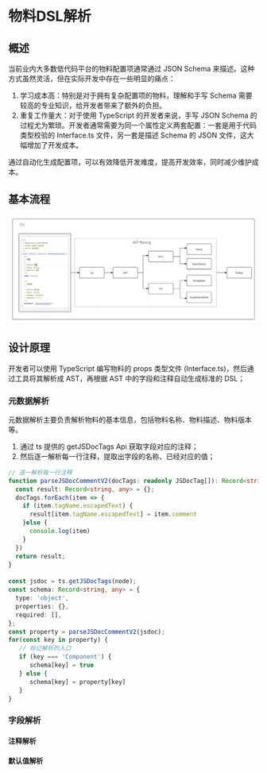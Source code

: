 # 物料DSL解析

## 概述

当前业内大多数低代码平台的物料配置项通常通过 JSON Schema 来描述。这种方式虽然灵活，但在实际开发中存在一些明显的痛点：

1. 学习成本高：特别是对于拥有复杂配置项的物料，理解和手写 Schema 需要较高的专业知识，给开发者带来了额外的负担。
2. 重复工作量大：对于使用 TypeScript 的开发者来说，手写 JSON Schema 的过程尤为繁琐。开发者通常需要为同一个属性定义两套配置：一套是用于代码类型校验的 Interface.ts 文件，另一套是描述 Schema 的 JSON 文件，这大幅增加了开发成本。

通过自动化生成配置项，可以有效降低开发难度，提高开发效率，同时减少维护成本。

## 基本流程

![ast解析流程](./images/ast/code-ast.png)

## 设计原理

开发者可以使用 TypeScript 编写物料的 props 类型文件 (Interface.ts)，然后通过工具将其解析成 AST，再根据 AST 中的字段和注释自动生成标准的 DSL；

### 元数据解析

元数据解析主要负责解析物料的基本信息，包括物料名称、物料描述、物料版本等。

1. 通过 ts 提供的 getJSDocTags Api 获取字段对应的注释；
2. 然后逐一解析每一行注释，提取出字段的名称、已经对应的值；


``` typescript
// 逐一解析每一行注释
function parseJSDocCommentV2(docTags: readonly JSDocTag[]): Record<string, any> {
  const result: Record<string, any> = {};
  docTags.forEach(item => {
    if (item.tagName.escapedText) {
      result[item.tagName.escapedText] = item.comment
    }else {
      console.log(item)
    }
  })
  return result;
}

const jsdoc = ts.getJSDocTags(node);
const schema: Record<string, any> = {
  type: 'object',
  properties: {},
  required: [],
};
const property = parseJSDocCommentV2(jsdoc);
for(const key in property) {
   // 标记解析的入口
   if (key === 'Component') {
      schema[key] = true
   } else {
      schema[key] = property[key]
   }
}

```

### 字段解析

#### 注释解析

#### 默认值解析

